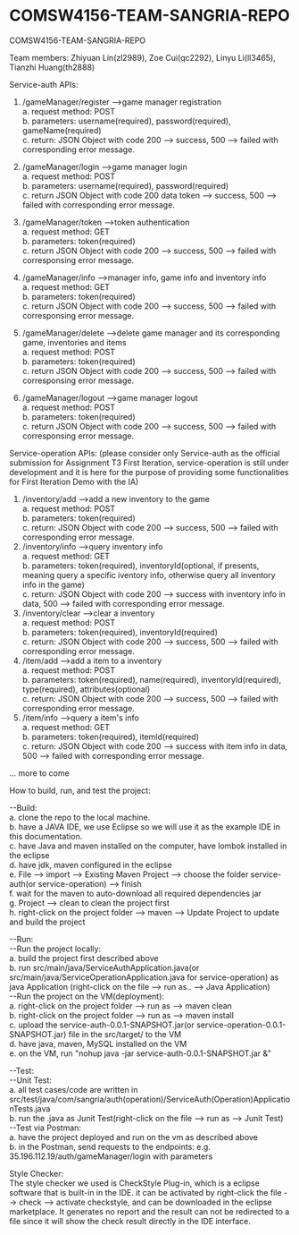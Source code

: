# COMSW4156-TEAM-SANGRIA-REPO
COMSW4156-TEAM-SANGRIA-REPO

Team members: Zhiyuan Lin(zl2989), Zoe Cui(qc2292), Linyu Li(ll3465), Tianzhi Huang(th2888)

Service-auth APIs:

1. /gameManager/register	-->game manager registration  
	a. request method: POST  
	b. parameters: username(required), password(required), gameName(required)  
	c. return: JSON Object with code 200 --> success, 500 --> failed with corresponding error message.  

2. /gameManager/login		-->game manager login  
	a. request method: POST  
	b. parameters: username(required), password(required)  
	c. return JSON Object with code 200 data token --> success, 500 --> failed with corresponding error message.  

3. /gameManager/token		-->token authentication  
	a. request method: GET  
	b. parameters: token(required)  
	c. return JSON Object with code 200 --> success, 500 --> failed with corresponsing error message.  
	
4. /gameManager/info -->manager info, game info and inventory info  
	a. request method: GET  
	b. parameters: token(required)  
	c. return JSON Object with code 200 --> success, 500 --> failed with corresponsing error message.
	
5. /gameManager/delete -->delete game manager and its corresponding game, inventories and items  
	a. request method: POST  
	b. parameters: token(required)  
	c. return JSON Object with code 200 --> success, 500 --> failed with corresponsing error message.
	
6. /gameManager/logout -->game manager logout  
	a. request method: POST  
	b. parameters: token(required)  
	c. return JSON Object with code 200 --> success, 500 --> failed with corresponsing error message.  


Service-operation APIs: (please consider only Service-auth as the official submission for Assignment T3 First Iteration, service-operation is still under development and it is here for the purpose of providing some functionalities for First Iteration Demo with the IA)

1. /inventory/add	-->add a new inventory to the game  
	a. request method: POST  
	b. parameters: token(required)  
	c. return: JSON Object with code 200 --> success, 500 --> failed with corresponding error message.   
2. /inventory/info	-->query inventory info  
	a. request method: GET  
	b. parameters: token(required), inventoryId(optional, if presents, meaning query a specific iventory info, otherwise query all inventory info in the game)  
	c. return: JSON Object with code 200 --> success with inventory info in data, 500 --> failed with corresponding error message. 
3. /inventory/clear	-->clear a inventory  
	a. request method: POST   
	b. parameters: token(required), inventoryId(required)  
	c. return: JSON Object with code 200 --> success, 500 --> failed with corresponding error message.   
4. /item/add	-->add a item to a inventory  
	a. request method: POST   
	b. parameters: token(required), name(required), inventoryId(required), type(required), attributes(optional)  
	c. return: JSON Object with code 200 --> success, 500 --> failed with corresponding error message.   
5. /item/info	-->query a item's info  
	a. request method: GET   
	b. parameters: token(required), itemId(required)  
	c. return: JSON Object with code 200 --> success with item info in data, 500 --> failed with corresponding error message.   

... more to come

How to build, run, and test the project:  

--Build:  
	a. clone the repo to the local machine.  
	b. have a JAVA IDE, we use Eclipse so we will use it as the example IDE in this documentation.  
	c. have Java and maven installed on the computer, have lombok installed in the eclipse  
	d. have jdk, maven configured in the eclipse  
	e. File --> import --> Existing Maven Project --> choose the folder service-auth(or service-operation) --> finish  
	f. wait for the maven to auto-download all required dependencies jar  
	g. Project --> clean to clean the project first  
	h. right-click on the project folder --> maven --> Update Project to update and build the project  

--Run:  
	--Run the project locally:  
		a. build the project first described above  
		b. run src/main/java/ServiceAuthApplication.java(or src/main/java/ServiceOperationApplication.java for service-operation) as java Application (right-click on the file --> run as.. --> Java Application)  
	--Run the project on the VM(deployment):  
		a. right-click on the project folder --> run as --> maven clean  
		b. right-click on the project folder --> run as --> maven install  
		c. upload the service-auth-0.0.1-SNAPSHOT.jar(or service-operation-0.0.1-SNAPSHOT.jar) file in the src/target/ to the VM  
		d. have java, maven, MySQL installed on the VM  
		e. on the VM, run "nohup java -jar service-auth-0.0.1-SNAPSHOT.jar &"  
		
--Test:  
	--Unit Test:  
		a. all test cases/code are written in src/test/java/com/sangria/auth(operation)/ServiceAuth(Operation)ApplicationTests.java  
		b. run the .java as Junit Test(right-click on the file --> run as --> Junit Test)  
	--Test via Postman:  
		a. have the project deployed and run on the vm as described above  
		b. in the Postman, send requests to the endpoints: e.g. 35.196.112.19/auth/gameManager/login with parameters  
		
Style Checker:  
	The style checker we used is CheckStyle Plug-in, which is a eclipse software that is built-in in the IDE. it can be activated by right-click the file --> check --> activate checkstyle, and can be downloaded in the eclipse marketplace. It generates no report and the result can not be redirected to a file since it will show the check result directly in the IDE interface.  

